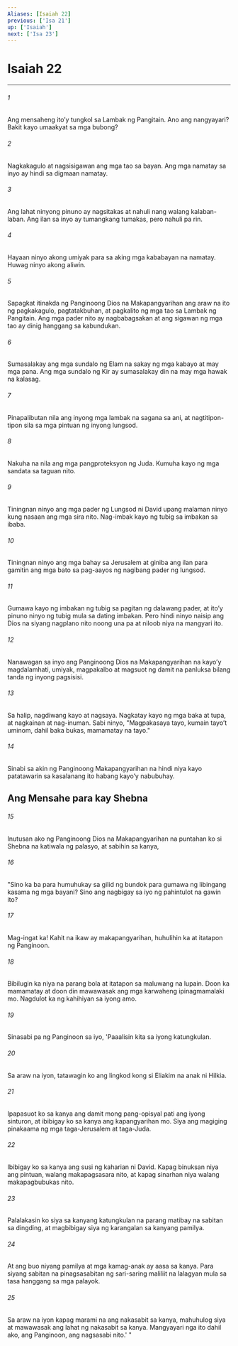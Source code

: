 ```yaml
---
Aliases: [Isaiah 22]
previous: ['Isa 21']
up: ['Isaiah']
next: ['Isa 23']
---
```

# Isaiah 22

***

###### 1
Ang mensaheng itoʼy tungkol sa Lambak ng Pangitain. Ano ang nangyayari? Bakit kayo umaakyat sa mga bubong? 

###### 2
Nagkakagulo at nagsisigawan ang mga tao sa bayan. Ang mga namatay sa inyo ay hindi sa digmaan namatay. 

###### 3
Ang lahat ninyong pinuno ay nagsitakas at nahuli nang walang kalaban-laban. Ang ilan sa inyo ay tumangkang tumakas, pero nahuli pa rin. 

###### 4
Hayaan ninyo akong umiyak para sa aking mga kababayan na namatay. Huwag ninyo akong aliwin. 

###### 5
Sapagkat itinakda ng Panginoong Dios na Makapangyarihan ang araw na ito ng pagkakagulo, pagtatakbuhan, at pagkalito ng mga tao sa Lambak ng Pangitain. Ang mga pader nito ay nagbabagsakan at ang sigawan ng mga tao ay dinig hanggang sa kabundukan. 

###### 6
Sumasalakay ang mga sundalo ng Elam na sakay ng mga kabayo at may mga pana. Ang mga sundalo ng Kir ay sumasalakay din na may mga hawak na kalasag. 

###### 7
Pinapalibutan nila ang inyong mga lambak na sagana sa ani, at nagtitipon-tipon sila sa mga pintuan ng inyong lungsod. 

###### 8
Nakuha na nila ang mga pangproteksyon ng Juda. Kumuha kayo ng mga sandata sa taguan nito. 

###### 9
Tiningnan ninyo ang mga pader ng Lungsod ni David upang malaman ninyo kung nasaan ang mga sira nito. Nag-imbak kayo ng tubig sa imbakan sa ibaba. 

###### 10
Tiningnan ninyo ang mga bahay sa Jerusalem at giniba ang ilan para gamitin ang mga bato sa pag-aayos ng nagibang pader ng lungsod. 

###### 11
Gumawa kayo ng imbakan ng tubig sa pagitan ng dalawang pader, at itoʼy pinuno ninyo ng tubig mula sa dating imbakan. Pero hindi ninyo naisip ang Dios na siyang nagplano nito noong una pa at niloob niya na mangyari ito. 

###### 12
Nanawagan sa inyo ang Panginoong Dios na Makapangyarihan na kayoʼy magdalamhati, umiyak, magpakalbo at magsuot ng damit na panluksa bilang tanda ng inyong pagsisisi. 

###### 13
Sa halip, nagdiwang kayo at nagsaya. Nagkatay kayo ng mga baka at tupa, at nagkainan at nag-inuman. Sabi ninyo, "Magpakasaya tayo, kumain tayoʼt uminom, dahil baka bukas, mamamatay na tayo." 

###### 14
Sinabi sa akin ng Panginoong Makapangyarihan na hindi niya kayo patatawarin sa kasalanang ito habang kayoʼy nabubuhay.

## Ang Mensahe para kay Shebna 

###### 15
Inutusan ako ng Panginoong Dios na Makapangyarihan na puntahan ko si Shebna na katiwala ng palasyo, at sabihin sa kanya, 

###### 16
"Sino ka ba para humuhukay sa gilid ng bundok para gumawa ng libingang kasama ng mga bayani? Sino ang nagbigay sa iyo ng pahintulot na gawin ito? 

###### 17
Mag-ingat ka! Kahit na ikaw ay makapangyarihan, huhulihin ka at itatapon ng Panginoon. 

###### 18
Bibilugin ka niya na parang bola at itatapon sa maluwang na lupain. Doon ka mamamatay at doon din mawawasak ang mga karwaheng ipinagmamalaki mo. Nagdulot ka ng kahihiyan sa iyong amo. 

###### 19
Sinasabi pa ng Panginoon sa iyo, 'Paaalisin kita sa iyong katungkulan. 

###### 20
Sa araw na iyon, tatawagin ko ang lingkod kong si Eliakim na anak ni Hilkia. 

###### 21
Ipapasuot ko sa kanya ang damit mong pang-opisyal pati ang iyong sinturon, at ibibigay ko sa kanya ang kapangyarihan mo. Siya ang magiging pinakaama ng mga taga-Jerusalem at taga-Juda. 

###### 22
Ibibigay ko sa kanya ang susi ng kaharian ni David. Kapag binuksan niya ang pintuan, walang makapagsasara nito, at kapag sinarhan niya walang makapagbubukas nito. 

###### 23
Palalakasin ko siya sa kanyang katungkulan na parang matibay na sabitan sa dingding, at magbibigay siya ng karangalan sa kanyang pamilya. 

###### 24
At ang buo niyang pamilya at mga kamag-anak ay aasa sa kanya. Para siyang sabitan na pinagsasabitan ng sari-saring maliliit na lalagyan mula sa tasa hanggang sa mga palayok. 

###### 25
Sa araw na iyon kapag marami na ang nakasabit sa kanya, mahuhulog siya at mawawasak ang lahat ng nakasabit sa kanya. Mangyayari nga ito dahil ako, ang Panginoon, ang nagsasabi nito.' "
